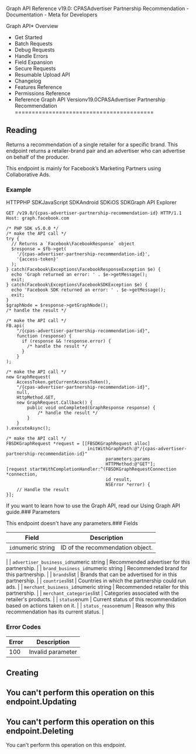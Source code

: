
Graph API Reference v19.0: CPASAdvertiser Partnership Recommendation - Documentation - Meta for Developers











Graph API* Overview
* Get Started
* Batch Requests
* Debug Requests
* Handle Errors
* Field Expansion
* Secure Requests
* Resumable Upload API
* Changelog
* Features Reference
* Permissions Reference
* Reference
Graph API Versionv19.0CPASAdvertiser Partnership Recommendation
=========================================

Reading
-------

Returns a recommendation of a single retailer for a specific brand. This endpoint returns a retailer-brand pair and an advertiser who can advertise on behalf of the producer.


This endpoint is mainly for Facebook’s Marketing Partners using Collaborative Ads.


### Example

HTTPPHP SDKJavaScript SDKAndroid SDKiOS SDKGraph API Explorer
```
GET /v19.0/{cpas-advertiser-partnership-recommendation-id} HTTP/1.1
Host: graph.facebook.com
```

```
/* PHP SDK v5.0.0 */
/* make the API call */
try {
  // Returns a `Facebook\FacebookResponse` object
  $response = $fb->get(
    '/{cpas-advertiser-partnership-recommendation-id}',
    '{access-token}'
  );
} catch(Facebook\Exceptions\FacebookResponseException $e) {
  echo 'Graph returned an error: ' . $e->getMessage();
  exit;
} catch(Facebook\Exceptions\FacebookSDKException $e) {
  echo 'Facebook SDK returned an error: ' . $e->getMessage();
  exit;
}
$graphNode = $response->getGraphNode();
/* handle the result */
```

```
/* make the API call */
FB.api(
    "/{cpas-advertiser-partnership-recommendation-id}",
    function (response) {
      if (response && !response.error) {
        /* handle the result */
      }
    }
);
```

```
/* make the API call */
new GraphRequest(
    AccessToken.getCurrentAccessToken(),
    "/{cpas-advertiser-partnership-recommendation-id}",
    null,
    HttpMethod.GET,
    new GraphRequest.Callback() {
        public void onCompleted(GraphResponse response) {
            /* handle the result */
        }
    }
).executeAsync();
```

```
/* make the API call */
FBSDKGraphRequest *request = [[FBSDKGraphRequest alloc]
                               initWithGraphPath:@"/{cpas-advertiser-partnership-recommendation-id}"
                                      parameters:params
                                      HTTPMethod:@"GET"];
[request startWithCompletionHandler:^(FBSDKGraphRequestConnection *connection,
                                      id result,
                                      NSError *error) {
    // Handle the result
}];
```
If you want to learn how to use the Graph API, read our Using Graph API guide.### Parameters

This endpoint doesn't have any parameters.### Fields



| Field | Description |
| --- | --- |
| `id`numeric string | ID of the recommendation object.
 |
| `advertiser_business_id`numeric string | Recommended advertiser for this partnership.
 |
| `brand_business_id`numeric string | Recommended brand for this partnership.
 |
| `brands`list<string> | Brands that can be advertised for in this partnership.
 |
| `countries`list<string> | Countries in which the partnership could run ads.
 |
| `merchant_business_id`numeric string | Recommended retailer for this partnership.
 |
| `merchant_categories`list<string> | Categories associated with the retailer's products.
 |
| `status`enum | Current status of this recommendation based on actions taken on it.
 |
| `status_reason`enum | Reason why this recommendation has its current status.
 |

### Error Codes



| Error | Description |
| --- | --- |
| 100 | Invalid parameter |

Creating
--------

You can't perform this operation on this endpoint.Updating
--------

You can't perform this operation on this endpoint.Deleting
--------

You can't perform this operation on this endpoint.
































